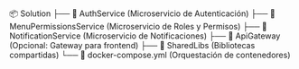📦 Solution
├── 📂 AuthService (Microservicio de Autenticación)
├── 📂 MenuPermissionsService (Microservicio de Roles y Permisos)
├── 📂 NotificationService (Microservicio de Notificaciones)
├── 📂 ApiGateway (Opcional: Gateway para frontend)
├── 📂 SharedLibs (Bibliotecas compartidas)
└── 📂 docker-compose.yml (Orquestación de contenedores)